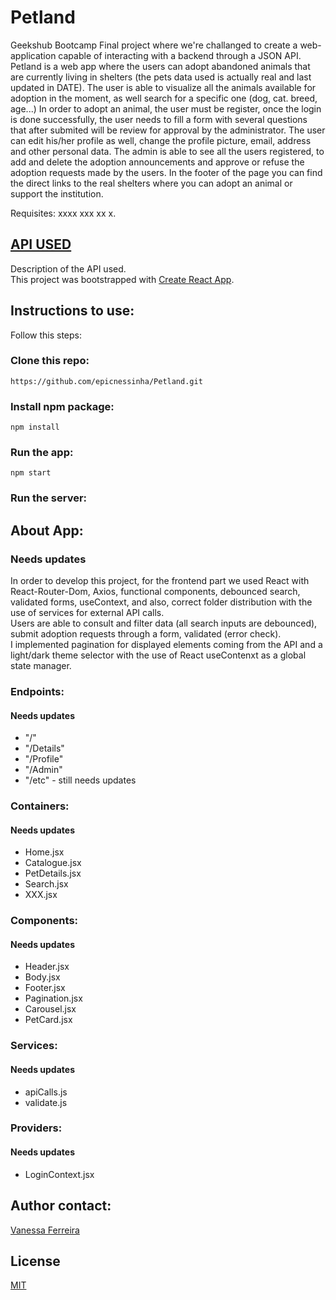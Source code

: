 # Petland

Geekshub Bootcamp Final project where we're challanged to create a  web-application capable of interacting with a backend through a JSON API.
Petland is a web app where the users can adopt abandoned animals that are currently living in shelters (the pets data used is actually real and last updated in DATE).
The user is able to visualize all the animals available for adoption in the moment, as well search for a specific one (dog, cat. breed, age...)
In order to adopt an animal, the user must be register, once the login is done successfully, the user needs to fill a form with several questions that after submited will be review for approval by the administrator.
The user can edit his/her profile as well, change the profile picture, email, address and other personal data.
The admin is able to see all the users registered, to add and delete the adoption announcements and approve or refuse the adoption requests made by the users.
In the footer of the page you can find the direct links to the real shelters where you can adopt an animal or support the institution.

Requisites:
xxxx
xxx
xx
x.


## [API USED](https://)

Description of the API used.
<br>
This project was bootstrapped with [Create React App](https://github.com/facebook/create-react-app).


## Instructions to use:

Follow this steps:

### Clone this repo:

`https://github.com/epicnessinha/Petland.git`

### Install npm package:

`npm install`

### Run the app:

`npm start`

### Run the server:



## About App:


### Needs updates
In order to develop this project, for the frontend part we used React with React-Router-Dom, Axios, functional components, debounced search, validated forms, useContext, and also, correct folder distribution with the use of services for external API calls.
<br>
Users are able to consult and filter data (all search inputs are debounced), submit adoption requests through a form, validated (error check).
<br>
I implemented pagination for displayed elements coming from the API and a light/dark theme selector with the use of React useContenxt as a global state manager.


### Endpoints:
#### Needs updates

- "/"
- "/Details"
- "/Profile"
- "/Admin"
- "/etc" - still needs updates


### Containers:
#### Needs updates

- Home.jsx
- Catalogue.jsx
- PetDetails.jsx
- Search.jsx
- XXX.jsx


### Components:
#### Needs updates

- Header.jsx
- Body.jsx
- Footer.jsx
- Pagination.jsx
- Carousel.jsx
- PetCard.jsx


### Services:
#### Needs updates

- apiCalls.js
- validate.js

### Providers:
#### Needs updates

- LoginContext.jsx


## Author contact: 

[Vanessa Ferreira](https://www.linkedin.com/in/vanessabio/)


## License
[MIT](https://choosealicense.com/licenses/mit/)
